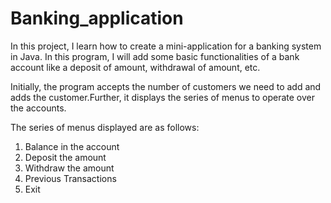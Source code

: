 # Banking_application
In this project, I learn how to create a mini-application for a banking system in Java. In this program, I will add some
basic functionalities of a bank account like a deposit of amount, withdrawal of amount, etc.

Initially, the program accepts the number of customers we need to add and adds the customer.Further, it displays the series 
of menus to operate over the accounts.

The series of menus displayed are as follows:

1. Balance in the account
2. Deposit the amount
3. Withdraw the amount
4. Previous Transactions
5. Exit
